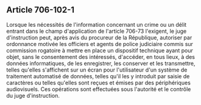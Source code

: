 Article 706-102-1
----
Lorsque les nécessités de l'information concernant un crime ou un délit entrant
dans le champ d'application de l'article 706-73 l'exigent, le juge d'instruction
peut, après avis du procureur de la République, autoriser par ordonnance motivée
les officiers et agents de police judiciaire commis sur commission rogatoire à
mettre en place un dispositif technique ayant pour objet, sans le consentement
des intéressés, d'accéder, en tous lieux, à des données informatiques, de les
enregistrer, les conserver et les transmettre, telles qu'elles s'affichent sur
un écran pour l'utilisateur d'un système de traitement automatisé de données,
telles qu'il les y introduit par saisie de caractères ou telles qu'elles sont
reçues et émises par des périphériques audiovisuels. Ces opérations sont
effectuées sous l'autorité et le contrôle du juge d'instruction.
